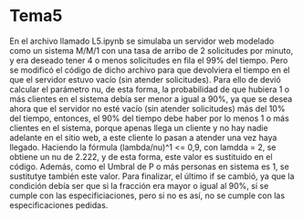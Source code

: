 # Tema5
En el archivo llamado L5.ipynb se simulaba un servidor web modelado como un sistema M/M/1 con una tasa de arribo de 2 solicitudes por minuto, y era deseado tener 4 o menos solicitudes en fila el 99% del tiempo. Pero se modificó el código de dicho archivo para que devolviera el tiempo en el que el servidor estuvo vacío (sin atender solicitudes). Para ello de devió calcular el parámetro nu, de esta forma, la probabilidad de que hubiera 1 o más clientes en el sistema debía ser menor a igual a 90%, ya que se desea ahora que el servidor no esté vacío (sin atender solicitudes) más del 10% del tiempo, entonces, el 90% del tiempo debe haber por lo menos 1 o más clientes en el sistema, porque apenas llega un cliente y no hay nadie adelante en el sitio web,  a este cliente lo pasan a atender una vez haya llegado. Haciendo la fórmula (lambda/nu)^1 <= 0,9, con lamdda = 2, se obtiene un nu de 2.222, y de esta forma, este valor es sustituido en el código. Además, como el Umbral de P o más personas en sistema es 1, se sustitutye también este valor. Para finalizar, el último if se cambió, ya que la condición debía ser que si la fracción era mayor o igual al 90%, sí se cumple con las especificiaciones, pero si no es 
así, no se cumple con las especificaciones pedidas.
